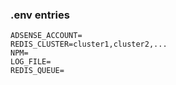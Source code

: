 ### .env entries

```
ADSENSE_ACCOUNT=
REDIS_CLUSTER=cluster1,cluster2,...
NPM=
LOG_FILE=
REDIS_QUEUE=
```